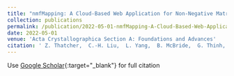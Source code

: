 ```yaml
---
title: "nmfMapping: A Cloud-Based Web Application for Non-Negative Matrix Factorization of Powder Diffraction and Pair Distribution Function Datasets"
collection: publications
permalink: /publication/2022-05-01-nmfMapping-A-Cloud-Based-Web-Application-for-Non-Negative-Matrix-Factorization-of-Powder-Diffraction-and-Pair-Distribution-Function-Datasets
date: 2022-05-01
venue: 'Acta Crystallographica Section A: Foundations and Advances'
citation: ' Z. Thatcher,  C.-H. Liu,  L. Yang,  B. McBride,  G. Thinh,  A. Wustrow,  M. Karlsen,  J. Neilson,  D. Ravnsb{\ae}k,  S. Billinge, &quot;nmfMapping: A Cloud-Based Web Application for Non-Negative Matrix Factorization of Powder Diffraction and Pair Distribution Function Datasets.&quot; Acta Crystallographica Section A: Foundations and Advances, 2022.'
---
```

Use [Google Scholar](https://scholar.google.com/scholar?q=nmfMapping:+A+Cloud+Based+Web+Application+for+Non+Negative+Matrix+Factorization+of+Powder+Diffraction+and+Pair+Distribution+Function+Datasets){:target="_blank"} for full citation